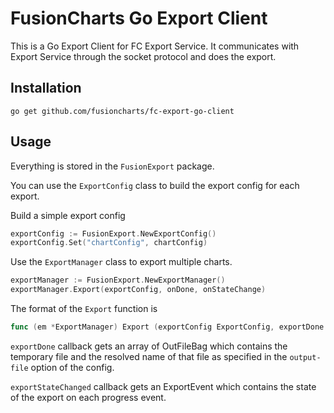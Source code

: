 # FusionCharts Go Export Client

This is a Go Export Client for FC Export Service. It communicates with Export Service through the socket protocol and does the export.

## Installation

```
go get github.com/fusioncharts/fc-export-go-client
```

## Usage

Everything is stored in the `FusionExport` package.

You can use the `ExportConfig` class to build the export config for each export.

Build a simple export config

```go
exportConfig := FusionExport.NewExportConfig()
exportConfig.Set("chartConfig", chartConfig)
```

Use the `ExportManager` class to export multiple charts.

```go
exportManager := FusionExport.NewExportManager()
exportManager.Export(exportConfig, onDone, onStateChange)
```

The format of the `Export` function is

```go
func (em *ExportManager) Export (exportConfig ExportConfig, exportDone func([]OutFileBag, error), exportStateChanged func(ExportEvent)) (Exporter, error)
```

`exportDone` callback gets an array of OutFileBag which contains the temporary file and the resolved name of that file as specified in the `output-file` option of the config.

`exportStateChanged` callback gets an ExportEvent which contains the state of the export on each progress event.
